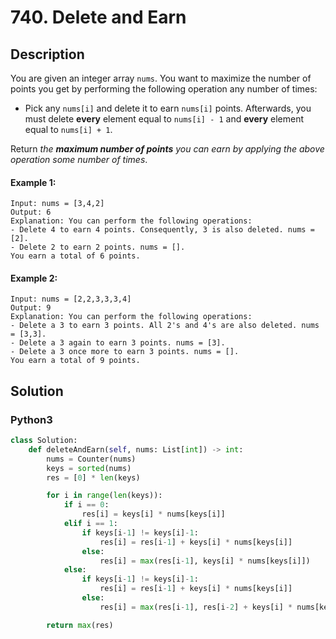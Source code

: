 # 740. Delete and Earn

## Description
You are given an integer array `nums`. You want to maximize the number of points you get by performing the following operation any number of times:

* Pick any `nums[i]` and delete it to earn `nums[i]` points. Afterwards, you must delete **every** element equal to `nums[i] - 1` and **every** element equal to `nums[i] + 1`.

Return *the **maximum number of points** you can earn by applying the above operation some number of times*.

#### Example 1:
```
Input: nums = [3,4,2]
Output: 6
Explanation: You can perform the following operations:
- Delete 4 to earn 4 points. Consequently, 3 is also deleted. nums = [2].
- Delete 2 to earn 2 points. nums = [].
You earn a total of 6 points.
```

#### Example 2:
```
Input: nums = [2,2,3,3,3,4]
Output: 9
Explanation: You can perform the following operations:
- Delete a 3 to earn 3 points. All 2's and 4's are also deleted. nums = [3,3].
- Delete a 3 again to earn 3 points. nums = [3].
- Delete a 3 once more to earn 3 points. nums = [].
You earn a total of 9 points.
```


## Solution

### Python3
```python
class Solution:
    def deleteAndEarn(self, nums: List[int]) -> int:
        nums = Counter(nums)
        keys = sorted(nums)
        res = [0] * len(keys)

        for i in range(len(keys)):
            if i == 0:
                res[i] = keys[i] * nums[keys[i]]
            elif i == 1:
                if keys[i-1] != keys[i]-1:
                    res[i] = res[i-1] + keys[i] * nums[keys[i]]
                else:
                    res[i] = max(res[i-1], keys[i] * nums[keys[i]])
            else:
                if keys[i-1] != keys[i]-1:
                    res[i] = res[i-1] + keys[i] * nums[keys[i]]
                else:
                    res[i] = max(res[i-1], res[i-2] + keys[i] * nums[keys[i]])

        return max(res)
```